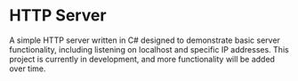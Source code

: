 # HTTP Server

A simple HTTP server written in C# designed to demonstrate basic server functionality, including listening on localhost and specific IP addresses. 
This project is currently in development, and more functionality will be added over time.
